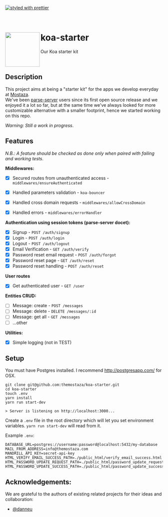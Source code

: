[![styled with prettier](https://img.shields.io/badge/styled_with-prettier-ff69b4.svg)](https://github.com/prettier/prettier) 

&nbsp;

# koa-starter  <img src="https://s-media-cache-ak0.pinimg.com/originals/8e/00/2f/8e002f2f46190b78f2dbc7683b225759.gif" width="110" align="left">
Our Koa starter kit

&nbsp;

## Description

This project aims at being a "starter kit" for the apps we develop everyday at [Mostaza](http://www.themostaza.com/).  
We've been [parse-server](https://github.com/parse-community/parse-server) users since its first open source release and we enjoyed it a lot so far, but at the same time we've always looked for more customizable alternative with a smaller footprint, hence we started working on this repo.  

*Warning: Still a work in progress*.  

## Features

*N.B.: A feature should be checked as done only when paired with failing and working tests*. 

**Middlewares:**  
- [x] Secured routes from unauthenticated access - `middlewares/ensureAuthenticated`
- [x] Handled parameters validation - `koa-bouncer`
- [x] Handled cross domain requests - `middlewares/allowCrossDomain`
- [x] Handled errors - `middlewares/errorHandler`


**Authentication using session tokens (parse-server docet):**  
- [x] Signup - `POST /auth/signup` 
- [x] Login - `POST /auth/login` 
- [x] Logout - `POST /auth/logout`
- [x] Email Verification - `GET /auth/verify`
- [x] Password reset email request - `POST /auth/forgot`
- [x] Password reset page - `GET /auth/reset`
- [x] Password reset handling - `POST /auth/reset`

**User routes**
- [x] Get authenticated user - `GET /user`

**Entities CRUD:**  
- [ ] Message: create - `POST /messages` 
- [ ] Message: delete - `DELETE /messages/:id` 
- [ ] Message: get all - `GET /messages` 
- [ ] ...other

**Utilities:**  
- [x] Simple logging (not in TEST) 

## Setup

You must have Postgres installed. I recommend http://postgresapp.com/ for OSX.
```
git clone git@github.com:themostaza/koa-starter.git
cd koa-starter
touch .env
yarn install
yarn run start-dev

> Server is listening on http://localhost:3000...
```

Create a `.env` file in the root directory which will let you set environment variables. `yarn run start-dev` will read from it.

Example `.env`:
```
DATABASE_URL=postgres://username:password@localhost:5432/my-database
MAIL_FROM_ADDRESS=info@themostaza.com
MANDRILL_API_KEY=secret-api-key
HTML_VERIFY_EMAIL_SUCCESS_PATH=./public_html/verify_email_success.html
HTML_PASSWORD_UPDATE_REQUEST_PATH=./public_html/password_update_request.html
HTML_PASSWORD_UPDATE_SUCCESS_PATH=./public_html/password_update_success.html
```

## Acknowledgements:

We are grateful to the authors of existing related projects for their ideas and collaboration:
- [@danneu](https://github.com/danneu)
